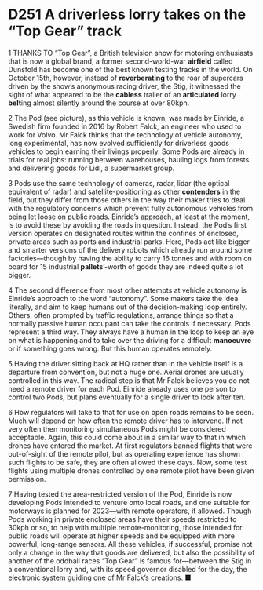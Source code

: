 # D251 A driverless lorry takes on the “Top Gear” track 
1 THANKS TO “Top Gear”, a British television show for motoring enthusiasts that is now a global brand, a former second-world-war **airfield** called Dunsfold has become one of the best known testing tracks in the world. On October 15th, however, instead of **reverberating** to the roar of supercars driven by the show’s anonymous racing driver, the Stig, it witnessed the sight of what appeared to be the **cabless** trailer of an **articulated** lorry **belt**ing almost silently around the course at over 80kph.

2 The Pod (see picture), as this vehicle is known, was made by Einride, a Swedish firm founded in 2016 by Robert Falck, an engineer who used to work for Volvo. Mr Falck thinks that the technology of vehicle autonomy, long experimental, has now evolved sufficiently for driverless goods vehicles to begin earning their livings properly. Some Pods are already in trials for real jobs: running between warehouses, hauling logs from forests and delivering goods for Lidl, a supermarket group.

3 Pods use the same technology of cameras, radar, lidar (the optical equivalent of radar) and satellite-positioning as other **contenders** in the field, but they differ from those others in the way their maker tries to deal with the regulatory concerns which prevent fully autonomous vehicles from being let loose on public roads. Einride’s approach, at least at the moment, is to avoid these by avoiding the roads in question.
Instead, the Pod’s first version operates on designated routes within the confines of enclosed, private areas such as ports and industrial parks. Here, Pods act like bigger and smarter versions of the delivery robots which already run around some factories—though by having the ability to carry 16 tonnes and with room on board for 15 industrial **pallets**’-worth of goods they are indeed quite a lot bigger.

4 The second difference from most other attempts at vehicle autonomy is Einride’s approach to the word “autonomy”. Some makers take the idea literally, and aim to keep humans out of the decision-making loop entirely. Others, often prompted by traffic regulations, arrange things so that a normally passive human occupant can take the controls if necessary. Pods represent a third way. They always have a human in the loop to keep an eye on what is happening and to take over the driving for a difficult **manoeuvre** or if something goes wrong. But this human operates remotely.

5 Having the driver sitting back at HQ rather than in the vehicle itself is a departure from convention, but not a huge one. Aerial drones are usually controlled in this way. The radical step is that Mr Falck believes you do not need a remote driver for each Pod. Einride already uses one person to control two Pods, but plans eventually for a single driver to look after ten.

6 How regulators will take to that for use on open roads remains to be seen. Much will depend on how often the remote driver has to intervene. If not very often then monitoring simultaneous Pods might be considered acceptable. Again, this could come about in a similar way to that in which drones have entered the market. At first regulators banned flights that were out-of-sight of the remote pilot, but as operating experience has shown such flights to be safe, they are often allowed these days. Now, some test flights using multiple drones controlled by one remote pilot have been given permission.

7 Having tested the area-restricted version of the Pod, Einride is now developing Pods intended to venture onto local roads, and one suitable for motorways is planned for 2023—with remote operators, if allowed. Though Pods working in private enclosed areas have their speeds restricted to 30kph or so, to help with multiple remote-monitoring, those intended for public roads will operate at higher speeds and be equipped with more powerful, long-range sensors. All these vehicles, if successful, promise not only a change in the way that goods are delivered, but also the possibility of another of the oddball races “Top Gear” is famous for—between the Stig in a conventional lorry and, with its speed governor disabled for the day, the electronic system guiding one of Mr Falck’s creations. ■

